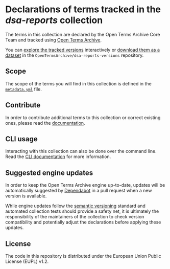 # Declarations of terms tracked in the *dsa-reports* collection

The terms in this collection are declared by <!-- customize to your context -->the Open Terms Archive Core Team<!-- until here --> and tracked using [Open Terms Archive](https://opentermsarchive.org).

You can [explore the tracked versions](https://github.com/OpenTermsArchive/dsa-reports-versions) interactively or [download them as a dataset](https://github.com/OpenTermsArchive/dsa-reports-versions/releases) in the `OpenTermsArchive/dsa-reports-versions` repository.

## Scope

The scope of the terms you will find in this collection is defined in the [`metadata.yml`](./metadata.yml) file.

## Contribute

In order to contribute additional terms to this collection or correct existing ones, please read the [documentation](https://docs.opentermsarchive.org/contributing-terms/).

## CLI usage

Interacting with this collection can also be done over the command line. Read the [CLI documentation](https://docs.opentermsarchive.org/#cli) for more information.

## Suggested engine updates

In order to keep the Open Terms Archive engine up-to-date, updates will be automatically suggested by [Dependabot](https://github.blog/2020-06-01-keep-all-your-packages-up-to-date-with-dependabot/) in a pull request when a new version is available.

While engine updates follow the [semantic versioning](https://semver.org) standard and automated collection tests should provide a safety net, it is ultimately the responsibility of the maintainers of the collection to check version compatibility and potentially adjust the declarations before applying these updates.

## License

The code in this repository is distributed under the European Union Public License (EUPL) v1.2.
